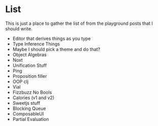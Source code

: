# List

This is just a place to gather the list of from the playground posts that I should write.

* Editor that derives things as you type
* Type Inference Things
* Maybe I should pick a theme and do that?
* Object Algebras
* Noxt
* Unification Stuff
* Ping
* Proposition filler
* OOP clj
* Vial
* Fizzbuzz No Bools
* Calories (v1 and v2)
* Sweetjs stuff
* Blocking Queue
* ComposableUI
* Partial Evaluation